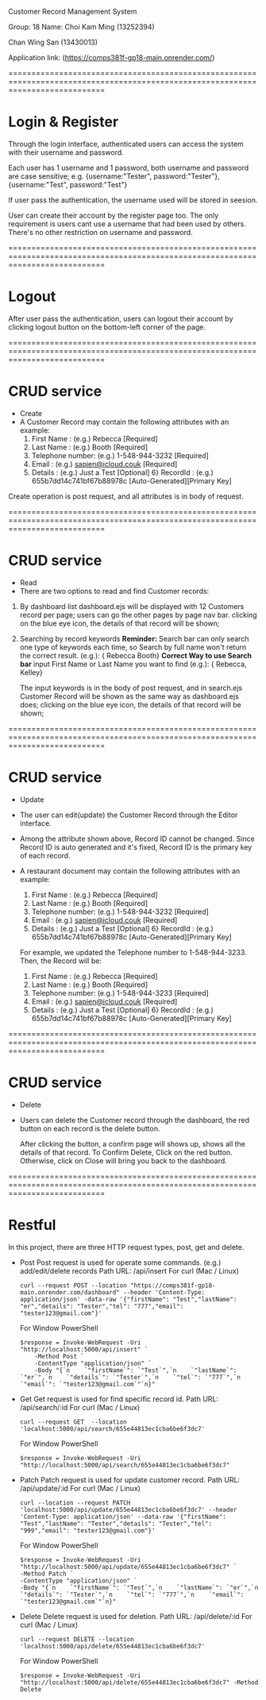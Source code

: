 
Customer Record Management System

Group: 18
Name: 
Choi Kam Ming	(13252394)

Chan Wing San	(13430013)

Application link: 
(https://comps381f-gp18-main.onrender.com/)

=================================================================================================================================
# Login & Register
Through the login interface, authenticated users can access the system with their username and password.

Each user has 1 username and 1 password, both username and password are case sensitive;
e.g. {username:"Tester", password:"Tester"}, {username:"Test", password:"Test"}

If user pass the authentication, the username used will be stored in seesion.

User can create their account by the register page too.
The only requirement is users cant use a username that had been used by others.
There's no other restriction on username and password.

=================================================================================================================================
# Logout
After user pass the authentication, 
users can logout their account by clicking logout button on the bottom-left corner of the page.

=================================================================================================================================
# CRUD service
- Create
-	A Customer Record may contain the following attributes with an example: 
	1)	First Name		: (e.g.) Rebecca 					[Required]
	2)	Last Name		: (e.g.) Booth 						[Required]
	3)	Telephone number: (e.g.) 1-548-944-3232 			[Required]
	4)	Email			: (e.g.) sapien@icloud.couk 		[Required]
	5)	Details			: (e.g.) Just a Test 				[Optional]
	6}	RecordId		: (e.g.) 655b7dd14c741bf67b88978c	[Auto-Generated][Primary Key]

Create operation is post request, and all attributes is in body of request.

=================================================================================================================================
# CRUD service
- Read
-  There are two options to read and find Customer records:

1) By dashboard list
	dashboard.ejs will be displayed with 12 Customers record per page;
	users can go the other pages by page nav bar.
	clicking on the blue eye icon, the details of that record will be shown;

2) Searching by record keywords
	**Reminder:**
	Search bar can only search one type of keywords each time,
	so Search by full name won't return the correct result.
	(e.g.): { Rebecca Booth}
	**Correct Way to use Search bar**
	input First Name or Last Name you want to find 
	(e.g.): { Rebecca, Kelley}
	
	The input keywords is in the body of post request, 
	and in search.ejs Customer Record will be shown as the same way as dashboard.ejs does;
	clicking on the blue eye icon, the details of that record will be shown;

=================================================================================================================================
# CRUD service
- Update
-	The user can edit(update) the Customer Record through the Editor interface.
-	Among the attribute shown above, Record ID cannot be changed. 
	Since Record ID is auto generated and it's fixed, 
	Record ID is the primary key of each record. 

-	A restaurant document may contain the following attributes with an example: 
	1)	First Name		: (e.g.) Rebecca 					[Required]
	2)	Last Name		: (e.g.) Booth 						[Required]
	3)	Telephone number: (e.g.) 1-548-944-3232 			[Required]
	4)	Email			: (e.g.) sapien@icloud.couk 		[Required]
	5)	Details			: (e.g.) Just a Test 				[Optional]
	6}	RecordId		: (e.g.) 655b7dd14c741bf67b88978c	[Auto-Generated][Primary Key]

	For example, we updated the Telephone number to 1-548-944-3233. Then, the Record will be:
	
	1)	First Name		: (e.g.) Rebecca 					[Required]
	2)	Last Name		: (e.g.) Booth 						[Required]
	3)	Telephone number: (e.g.) 1-548-944-3233 			[Required]
	4)	Email			: (e.g.) sapien@icloud.couk 		[Required]
	5)	Details			: (e.g.) Just a Test 				[Optional]
	6}	RecordId		: (e.g.) 655b7dd14c741bf67b88978c	[Auto-Generated][Primary Key]

=================================================================================================================================
# CRUD service
- Delete
-	Users can delete the Customer record through the dashboard, 
	the red button on each record is the delete button.
	
	After clicking the button, a confirm page will shows up,
	shows all the details of that record.
	To Confirm Delete, Click on the red button.
	Otherwise, click on Close will bring you back to the dashboard.

=================================================================================================================================
# Restful
In this project, there are three HTTP request types, post, get and delete.
- Post 
	Post request is used for operate some commands. (e.g.) add/edit/delete records
	Path URL: /api/insert
	For curl (Mac / Linux)
	```
	curl --request POST --location "https://comps381f-gp18-main.onrender.com/dashboard" --header 'Content-Type: application/json' -data-raw '{"firstName": "Test","lastName": "er","details": "Tester","tel": "777","email": "tester123@gmail.com"}'
	```
	For Window PowerShell
	```
	$response = Invoke-WebRequest -Uri "http://localhost:5000/api/insert" `
		-Method Post `
		-ContentType "application/json" `
		-Body "{`n    `"firstName`": `"Test`",`n    `"lastName`": `"er`",`n    `"details`": `"Tester`",`n    `"tel`": `"777`",`n    `"email`": `"tester123@gmail.com`"`n}"
	```

- Get
	Get request is used for find specific record id.
	Path URL: /api/search/:id
	For curl (Mac / Linux)
	```
	curl --request GET  --location 'localhost:5000/api/search/655e44813ec1cba6be6f3dc7'
	```
	For Window PowerShell
	```
	$response = Invoke-WebRequest -Uri "http://localhost:5000/api/search/655e44813ec1cba6be6f3dc7"
	```
	
- Patch
	Patch  request is used for update customer record.
	Path URL: /api/update/:id
	For curl (Mac / Linux)
	```
	curl --location --request PATCH 'localhost:5000/api/update/655e44813ec1cba6be6f3dc7' --header 'Content-Type: application/json' --data-raw '{"firstName": "Test","lastName": "Tester","details": "Tester","tel": "999","email": "tester123@gmail.com"}'
	```
	For Window PowerShell
	```
	$response = Invoke-WebRequest -Uri "http://localhost:5000/api/update/655e44813ec1cba6be6f3dc7" `
    -Method Patch `
    -ContentType "application/json" `
    -Body "{`n    `"firstName`": `"Test`",`n    `"lastName`": `"er`",`n    `"details`": `"Tester`",`n    `"tel`": `"777`",`n    `"email`": `"tester123@gmail.com`"`n}"
	```

- Delete
	Delete request is used for deletion.
	Path URL: /api/delete/:id
	For curl (Mac / Linux)
	```
	curl --request DELETE --location 'localhost:5000/api/delete/655e44813ec1cba6be6f3dc7'
	```
	For Window PowerShell
	```
	$response = Invoke-WebRequest -Uri "http://localhost:5000/api/delete/655e44813ec1cba6be6f3dc7" -Method Delete
	```
